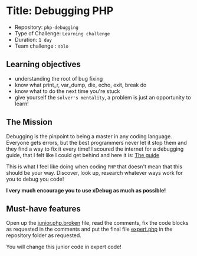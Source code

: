 # Title: Debugging PHP

- Repository: `php-debugging`
- Type of Challenge: `Learning challenge`
- Duration: `1 day`
- Team challenge : `solo`

## Learning objectives
- understanding the root of bug fixing
- know what print_r, var_dump, die, echo, exit, break do
- know what to do the next time you're stuck
- give yourself the `solver's mentality`, a problem is just an opportunity to learn!

## The Mission
Debugging is the pinpoint to being a master in any coding language.  
Everyone gets errors, but the best programmers never let it stop them and they find a way to fix it every time!
I scoured the internet for a debugging guide, that I felt like I could get behind and here it is: [The guide](https://rollbar.com/guides/how-to-debug-php/)

This is what I feel like doing when coding `PHP` that doesn't mean that this should be your way. Discover, look up, research whatever ways work for you to debug you code!

**I very much encourage you to use xDebug as much as possible!**

## Must-have features
Open up the [junior.php.broken](resources/junior.php.broken) file, read the comments, fix the code blocks as requested in the comments
and put the final file [expert.php](resources/expert.php) in the repository folder as requested.

You will change this junior code in expert code!

